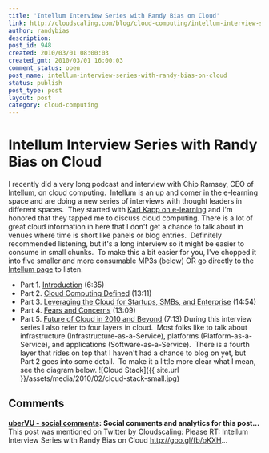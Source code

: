 ```yaml
---
title: 'Intellum Interview Series with Randy Bias on Cloud'
link: http://cloudscaling.com/blog/cloud-computing/intellum-interview-series-with-randy-bias-on-cloud/
author: randybias
description: 
post_id: 948
created: 2010/03/01 08:00:03
created_gmt: 2010/03/01 16:00:03
comment_status: open
post_name: intellum-interview-series-with-randy-bias-on-cloud
status: publish
post_type: post
layout: post
category: cloud-computing
---
```


# Intellum Interview Series with Randy Bias on Cloud

I recently did a very long podcast and interview with Chip Ramsey, CEO of [Intellum](http://www.intellum.com/working.html), on cloud computing.  Intellum is an up and comer in the e-learning space and are doing a new series of interviews with thought leaders in different spaces.  They started with [Karl Kapp on e-learning](http://karlkapp.blogspot.com/2010/01/discussion-with-chip-ramsey-ceo-of.html) and I'm honored that they tapped me to discuss cloud computing. There is a lot of great cloud information in here that I don't get a chance to talk about in venues where time is short like panels or blog entries.  Definitely recommended listening, but it's a long interview so it might be easier to consume in small chunks.  To make this a bit easier for you, I've chopped it into five smaller and more consumable MP3s (below) OR go directly to the [Intellum page](http://www.intellum.com/working.html#tab3) to listen. 

  * Part 1. [Introduction](http://d2xyq36i1ecdst.cloudfront.net/podcasts/Chip_Ramsey_Intellum_Interview_Randy_Bias_Cloud_Computing_Pt1_Introduction.mp3) (6:35)
  * Part 2. [Cloud Computing Defined](http://d2xyq36i1ecdst.cloudfront.net/podcasts/Chip_Ramsey_Intellum_Interview_Randy_Bias_Cloud_Computing_Pt2_Cloud_Computing_Defined.mp3) (13:11)
  * Part 3. [Leveraging the Cloud for Startups, SMBs, and Enterprise](http://d2xyq36i1ecdst.cloudfront.net/podcasts/Chip_Ramsey_Intellum_Interview_Randy_Bias_Cloud_Computing_Pt3_Leveraging_the_Cloud_for_Startups_SMBs_and_Enterprise.mp3) (14:54)
  * Part 4. [Fears and Concerns](http://d2xyq36i1ecdst.cloudfront.net/podcasts/Chip_Ramsey_Intellum_Interview_Randy_Bias_Cloud_Computing_Pt4_Fears_and_Concerns.mp3) (13:09)
  * Part 5. [Future of Cloud in 2010 and Beyond](http://d2xyq36i1ecdst.cloudfront.net/podcasts/Chip_Ramsey_Intellum_Interview_Randy_Bias_Cloud_Computing_Pt5_Future_of_Cloud_in_2010_and_Beyond.mp3) (7:13)
During this interview series I also refer to four layers in cloud.  Most folks like to talk about infrastructure (Infrastructure-as-a-Service), platforms (Platform-as-a-Service), and applications (Software-as-a-Service).  There is a fourth layer that rides on top that I haven't had a chance to blog on yet, but Part 2 goes into some detail.  To make it a little more clear what I mean, see the diagram below. ![Cloud Stack]({{ site.url }}/assets/media/2010/02/cloud-stack-small.jpg)

## Comments

**[uberVU - social comments](#485 "2010-03-01 16:55:32"):** **Social comments and analytics for this post...** This post was mentioned on Twitter by Cloudscaling: Please RT: Intellum Interview Series with Randy Bias on Cloud http://goo.gl/fb/oKXH...

